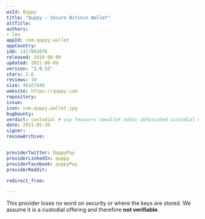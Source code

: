 ```yaml
---
wsId: Quppy
title: "Quppy – Secure Bitcoin Walle‪t"
altTitle: 
authors:
- leo
appId: com.quppy.wallet
appCountry: 
idd: 1417802076
released: 2018-08-09
updated: 2021-06-09
version: "1.0.52"
stars: 2.6
reviews: 10
size: 46167040
website: https://quppy.com
repository: 
issue: 
icon: com.quppy.wallet.jpg
bugbounty: 
verdict: custodial # wip fewusers nowallet nobtc obfuscated custodial nosource nonverifiable reproducible bounty defunct
date: 2021-05-30
signer: 
reviewArchive:


providerTwitter: QuppyPay
providerLinkedIn: quppy
providerFacebook: quppyPay
providerReddit: 

redirect_from:

---
```


This provider loses no word on security or where the keys are stored. We assume
it is a custodial offering and therefore **not verifiable**.
